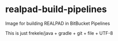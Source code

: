 # realpad-build-pipelines
Image for building REALPAD in BitBucket Pipelines

This is just frekele/java + gradle + git + file + UTF-8
